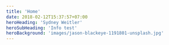 ```yaml
---
title: 'Home'
date: 2018-02-12T15:37:57+07:00
heroHeading: 'Sydney Weitler'
heroSubHeading: 'Info test'
heroBackground: 'images/jason-blackeye-1191801-unsplash.jpg'
---
```


